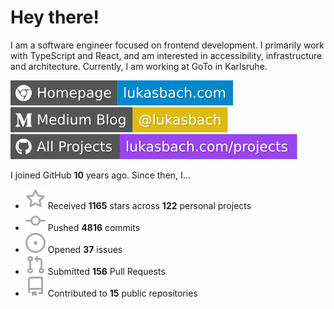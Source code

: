 # Hey there!

I am a software engineer focused on frontend development. I primarily work with TypeScript and React, and am interested in accessibility, infrastructure and architecture. Currently, I am working at GoTo in Karlsruhe.

[![Homepage](./icons/homepage.svg)](https://lukasbach.com)
[![Medium Blog](./icons/medium.svg)](https://medium.com/@lukasbach)
[![My Projects](./icons/projects.svg)](https://lukasbach.com/projects)

I joined GitHub **10** years ago. Since then, I...

- ![](./icons/star.svg) Received **1165** stars across **122** personal projects
- ![](./icons/commit.svg) Pushed **4816** commits
- ![](./icons/issues.svg) Opened **37** issues
- ![](./icons/pr.svg) Submitted **156** Pull Requests
- ![](./icons/repo.svg) Contributed to **15** public repositories
